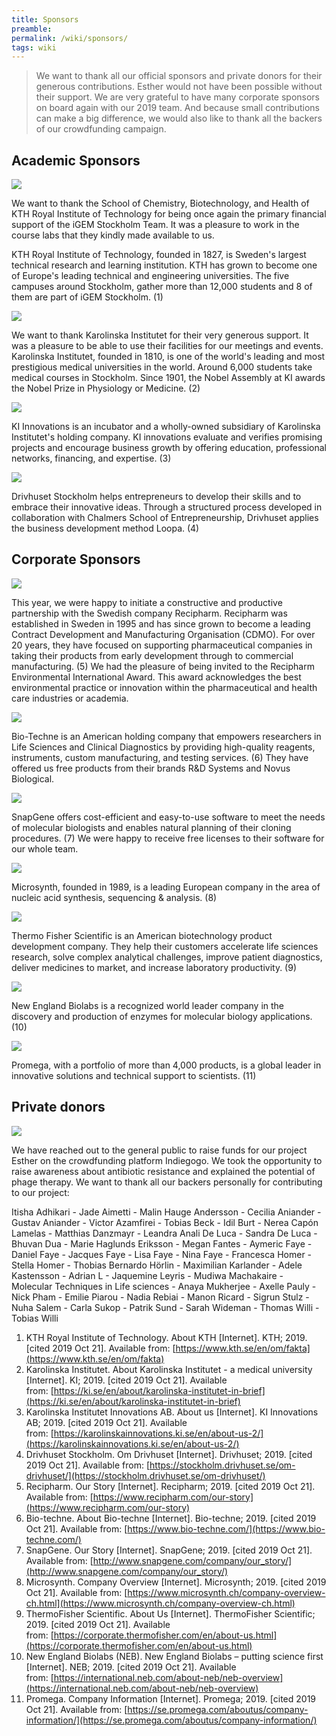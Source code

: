 ```yaml
---
title: Sponsors
preamble:
permalink: /wiki/sponsors/
tags: wiki
---
```


> We want to thank all our official sponsors and private donors for their generous contributions. Esther would not have been possible without their support. We are very grateful to have many corporate sponsors on board again with our 2019 team. And because small contributions can make a big difference, we would also like to thank all the backers of our crowdfunding campaign.

## Academic Sponsors

![](https://2019.igem.org/wiki/images/3/34/T--Stockholm--kth_logo.svg.png)

We want to thank the School of Chemistry, Biotechnology, and Health of KTH Royal Institute of Technology for being once again the primary financial support of the iGEM Stockholm Team. It was a pleasure to work in the course labs that they kindly made available to us.

KTH Royal Institute of Technology, founded in 1827, is Sweden's largest technical research and learning institution. KTH has grown to become one of Europe's leading technical and engineering universities. The five campuses around Stockholm, gather more than 12,000 students and 8 of them are part of iGEM Stockholm. (1)

![](https://2019.igem.org/wiki/images/f/fa/T--Stockholm--ki_logo.png)

We want to thank Karolinska Institutet for their very generous support. It was a pleasure to be able to use their facilities for our meetings and events. Karolinska Institutet, founded in 1810, is one of the world's leading and most prestigious medical universities in the world. Around 6,000 students take medical courses in Stockholm. Since 1901, the Nobel Assembly at KI awards the Nobel Prize in Physiology or Medicine. (2)

![](https://2019.igem.org/wiki/images/a/a3/T--Stockholm--karolinska_innovations.jpg)

KI Innovations is an incubator and a wholly-owned subsidiary of Karolinska Institutet's holding company. KI innovations evaluate and verifies promising projects and encourage business growth by offering education, professional networks, financing, and expertise. (3)

![](https://2019.igem.org/wiki/images/2/24/T--Stockholm--drivhuset_logo.png)

Drivhuset Stockholm helps entrepreneurs to develop their skills and to embrace their innovative ideas. Through a structured process developed in collaboration with Chalmers School of Entrepreneurship, Drivhuset applies the business development method Loopa. (4)

## Corporate Sponsors

![](https://2019.igem.org/wiki/images/2/29/T--Stockholm--recipharm_logo.png)

This year, we were happy to initiate a constructive and productive partnership with the Swedish company Recipharm. Recipharm was established in Sweden in 1995 and has since grown to become a leading Contract Development and Manufacturing Organisation (CDMO). For over 20 years, they have focused on supporting pharmaceutical companies in taking their products from early development through to commercial manufacturing. (5) We had the pleasure of being invited to the Recipharm Environmental International Award. This award acknowledges the best environmental practice or innovation within the pharmaceutical and health care industries or academia.

![](https://2019.igem.org/wiki/images/3/37/T--Stockholm--bio-techne_logo.png)

Bio-Techne is an American holding company that empowers researchers in Life Sciences and Clinical Diagnostics by providing high-quality reagents, instruments, custom manufacturing, and testing services. (6) They have offered us free products from their brands R&D Systems and Novus Biological.

![](https://2019.igem.org/wiki/images/f/f0/T--Stockholm--snapgene_logo.png)

SnapGene offers cost-efficient and easy-to-use software to meet the needs of molecular biologists and enables natural planning of their cloning procedures. (7) We were happy to receive free licenses to their software for our whole team.

![](https://2019.igem.org/wiki/images/e/ec/T--Stockholm--microsynth_logo.png)

Microsynth, founded in 1989, is a leading European company in the area of nucleic acid synthesis, sequencing & analysis. (8)

![](https://2019.igem.org/wiki/images/1/1a/T--Stockholm--thermofisher.png)

Thermo Fisher Scientific is an American biotechnology product development company. They help their customers accelerate life sciences research, solve complex analytical challenges, improve patient diagnostics, deliver medicines to market, and increase laboratory productivity. (9)

![](https://2019.igem.org/wiki/images/6/6c/T--Stockholm--neb_logo.png)

New England Biolabs is a recognized world leader company in the discovery and production of enzymes for molecular biology applications. (10)

![](https://2019.igem.org/wiki/images/a/a4/T--Stockholm--promega_logo.jpg)

Promega, with a portfolio of more than 4,000 products, is a global leader in innovative solutions and technical support to scientists. (11)

## Private donors

![](https://2019.igem.org/wiki/images/8/82/T--Stockholm--indiegogo_logo.png)

We have reached out to the general public to raise funds for our project Esther on the crowdfunding platform Indiegogo. We took the opportunity to raise awareness about antibiotic resistance and explained the potential of phage therapy. We want to thank all our backers personally for contributing to our project:

Itisha Adhikari - Jade Aimetti - Malin Hauge Andersson - Cecilia Aniander - Gustav Aniander - Victor Azamfirei - Tobias Beck - Idil Burt - Nerea Capón Lamelas - Matthias Danzmayr - Leandra Anali De Luca - Sandra De Luca - Bhuvan Dua - Marie Haglunds Eriksson - Megan Fantes - Aymeric Faye - Daniel Faye - Jacques Faye - Lisa Faye - Nina Faye - Francesca Homer - Stella Homer - Thobias Bernardo Hörlin - Maximilian Karlander - Adele Kastensson - Adrian L - Jaquemine Leyris - Mudiwa Machakaire - Molecular Techniques in Life sciences - Anaya Mukherjee - Axelle Pauly - Nick Pham - Emilie Piarou - Nadia Rebiai - Manon Ricard - Sigrun Stulz - Nuha Salem - Carla Sukop - Patrik Sund - Sarah Wideman - Thomas Willi - Tobias Willi

1. KTH Royal Institute of Technology. About KTH [Internet]. KTH; 2019. [cited 2019 Oct 21]. Available from: [https://www.kth.se/en/om/fakta](https://www.kth.se/en/om/fakta)
2. Karolinska Institutet. About Karolinska Institutet - a medical university [Internet]. KI; 2019. [cited 2019 Oct 21]. Available from: [https://ki.se/en/about/karolinska-institutet-in-brief](https://ki.se/en/about/karolinska-institutet-in-brief)
3. Karolinska Institutet Innovations AB. About us [Internet]. KI Innovations AB; 2019. [cited 2019 Oct 21]. Available from: [https://karolinskainnovations.ki.se/en/about-us-2/](https://karolinskainnovations.ki.se/en/about-us-2/)
4. Drivhuset Stockholm. Om Drivhuset [Internet]. Drivhuset; 2019. [cited 2019 Oct 21]. Available from: [https://stockholm.drivhuset.se/om-drivhuset/](https://stockholm.drivhuset.se/om-drivhuset/)
5. Recipharm. Our Story [Internet]. Recipharm; 2019. [cited 2019 Oct 21]. Available from: [https://www.recipharm.com/our-story](https://www.recipharm.com/our-story)
6. Bio-techne. About Bio-techne [Internet]. Bio-techne; 2019. [cited 2019 Oct 21]. Available from: [https://www.bio-techne.com/](https://www.bio-techne.com/)
7. SnapGene. Our Story [Internet]. SnapGene; 2019. [cited 2019 Oct 21]. Available from: [http://www.snapgene.com/company/our_story/](http://www.snapgene.com/company/our_story/)
8. Microsynth. Company Overview [Internet]. Microsynth; 2019. [cited 2019 Oct 21]. Available from: [https://www.microsynth.ch/company-overview-ch.html](https://www.microsynth.ch/company-overview-ch.html)
9. ThermoFisher Scientific. About Us [Internet]. ThermoFisher Scientific; 2019. [cited 2019 Oct 21]. Available from: [https://corporate.thermofisher.com/en/about-us.html](https://corporate.thermofisher.com/en/about-us.html)
10. New England Biolabs (NEB). New England Biolabs – putting science first [Internet]. NEB; 2019. [cited 2019 Oct 21]. Available from: [https://international.neb.com/about-neb/neb-overview](https://international.neb.com/about-neb/neb-overview)
11. Promega. Company Information [Internet]. Promega; 2019. [cited 2019 Oct 21]. Available from: [https://se.promega.com/aboutus/company-information/](https://se.promega.com/aboutus/company-information/)
